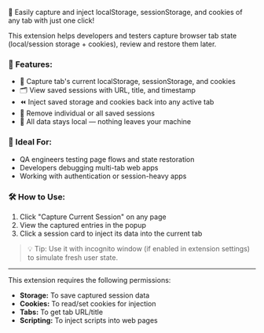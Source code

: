 🚀 Easily capture and inject localStorage, sessionStorage, and cookies of any tab with just one click!

This extension helps developers and testers capture browser tab state (local/session storage + cookies), review and restore them later.

### 🔧 Features:
- 📸 Capture tab's current localStorage, sessionStorage, and cookies
- 🗂️ View saved sessions with URL, title, and timestamp
- ⏪ Inject saved storage and cookies back into any active tab
- 🧹 Remove individual or all saved sessions
- 🔐 All data stays local — nothing leaves your machine

### 🧪 Ideal For:
- QA engineers testing page flows and state restoration
- Developers debugging multi-tab web apps
- Working with authentication or session-heavy apps

### 🛠️ How to Use:
1. Click "Capture Current Session" on any page
2. View the captured entries in the popup
3. Click a session card to inject its data into the current tab

> 💡 Tip: Use it with incognito window (if enabled in extension settings) to simulate fresh user state.

---

This extension requires the following permissions:
- **Storage:** To save captured session data
- **Cookies:** To read/set cookies for injection
- **Tabs:** To get tab URL/title
- **Scripting:** To inject scripts into web pages
